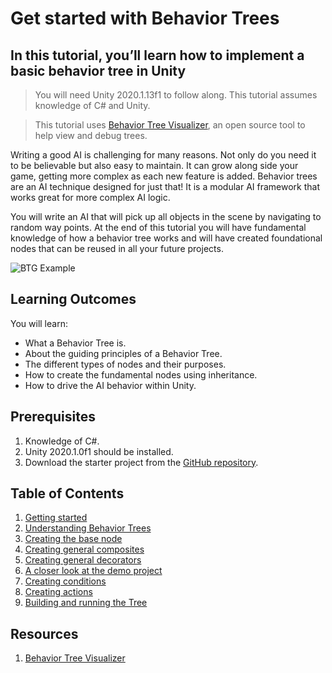 # Get started with Behavior Trees

## In this tutorial, you’ll learn how to implement a basic behavior tree in Unity

> You will need Unity 2020.1.13f1 to follow along. This tutorial assumes knowledge of C# and Unity.

> This tutorial uses [Behavior Tree Visualizer](https://github.com/Yecats/UnityBehaviorTreeVisualizer), an open source tool to help view and debug trees.

Writing a good AI is challenging for many reasons. Not only do you need it to be believable but also easy to maintain. It can grow along side your game, getting more complex as each new feature is added. Behavior trees are an AI technique designed for just that! It is a modular AI framework that works great for more complex AI logic. 

You will write an AI that will pick up all objects in the scene by navigating to random way points. At the end of this tutorial you will have fundamental knowledge of how a behavior tree works and will have created foundational nodes that can be reused in all your future projects.

![BTG Example](https://github.com/Yecats/GameDevTutorials/blob/master/tutorials/Unity/Get-started-with-behavior-trees/images/bt-example-1.gif)

## Learning Outcomes 
You will learn:

- What a Behavior Tree is.
- About the guiding principles of a Behavior Tree.
- The different types of nodes and their purposes.
- How to create the fundamental nodes using inheritance.
- How to drive the AI behavior within Unity.

## Prerequisites

1. Knowledge of C#.
2. Unity 2020.1.0f1 should be installed.
3. Download the starter project from the [GitHub repository](https://github.com/Yecats/GameDevTutorials).

## Table of Contents

1. [Getting started](./articles/pt1-getting-started.md)
2. [Understanding Behavior Trees](./articles/pt2-understanding-behavior-trees.md)
3. [Creating the base node](./articles/pt3-create-base-node.md)
4. [Creating general composites](./articles/pt4-create-general-composites.md)
5. [Creating general decorators](./articles/pt5-create-general-decorators.md)
6. [A closer look at the demo project](./articles/pt6-closer-look-at-demo-project.md)
7. [Creating conditions](./articles/pt7-create-conditions.md)
8. [Creating actions](./articles/pt8-create-actions.md)
9. [Building and running the Tree](./articles/pt9-build-and-run-the-tree.md)

## Resources

1. [Behavior Tree Visualizer](https://github.com/Yecats/UnityBehaviorTreeVisualizer)


